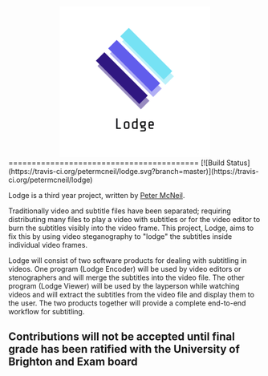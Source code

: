 <div align="center">
  <img src="assets/logos/logo_half.png" alt="Lodge logo"/>
</div>
=========================================
[![Build Status](https://travis-ci.org/petermcneil/lodge.svg?branch=master)](https://travis-ci.org/petermcneil/lodge)

Lodge is a third year project, written by [Peter McNeil](https://pop.ski).

Traditionally video and subtitle files have been separated; requiring distributing many files to play a video with 
subtitles or for the video editor to burn the subtitles visibly into the video frame.
This project, Lodge, aims to fix this by using video steganography to "lodge" the subtitles 
inside individual video frames.

Lodge will consist of two software products for dealing with subtitling in videos. One program (Lodge Encoder) will be 
used by video editors or stenographers and will merge the subtitles into the video file. The other program 
(Lodge Viewer) will be used by the layperson while watching videos and will extract the subtitles from the video file 
and display them to the user. The two products together will provide a complete end-to-end workflow for subtitling.

## Contributions will not be accepted until final grade has been ratified with the University of Brighton and Exam board
